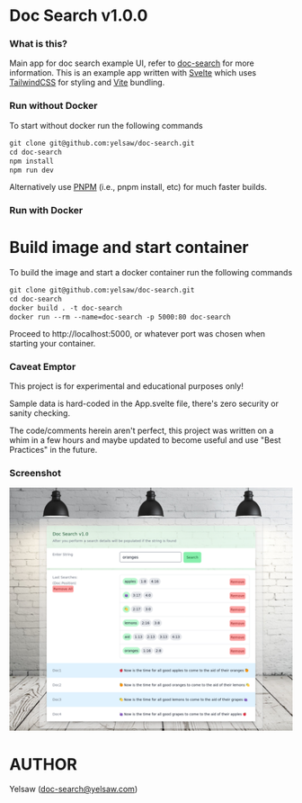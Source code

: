 # Doc Search v1.0.0

### What is this?
Main app for doc search example UI, refer to [doc-search](https://github.com/yelsaw/doc-search) for more information.
This is an example app written with [Svelte](https://svelte.dev/) which uses [TailwindCSS](https://tailwindcss.com/) for styling and [Vite](https://vitejs.dev/) bundling.

### Run without Docker
To start without docker run the following commands
```
git clone git@github.com:yelsaw/doc-search.git
cd doc-search
npm install
npm run dev
```
Alternatively use [PNPM](https://pnpm.io/installation) (i.e., pnpm install, etc) for much faster builds.

### Run with Docker

# Build image and start container
To build the image and start a docker container run the following commands
```
git clone git@github.com:yelsaw/doc-search.git
cd doc-search
docker build . -t doc-search
docker run --rm --name=doc-search -p 5000:80 doc-search
```
Proceed to http://localhost:5000, or whatever port was chosen when starting your container.

### Caveat Emptor
This project is for experimental and educational purposes only! 

Sample data is hard-coded in the App.svelte file, there's zero security or sanity checking. 

The code/comments herein aren't perfect, this project was written on a whim in a few hours and maybe updated to become useful and use "Best Practices" in the future.

### Screenshot
![image](https://github.com/yelsaw/doc-search/blob/main/screenshot.png)

# AUTHOR
Yelsaw (doc-search@yelsaw.com)



